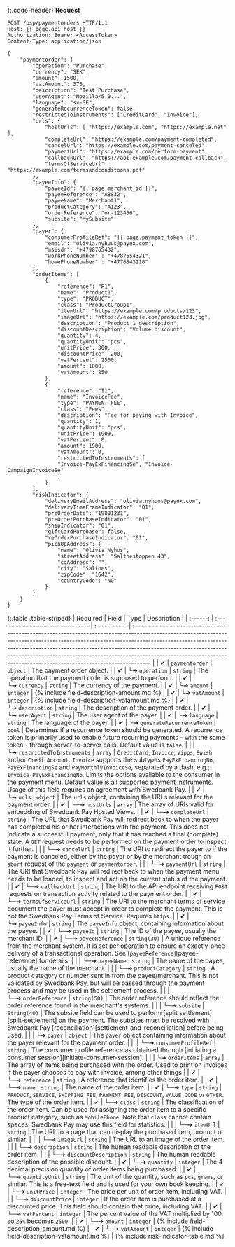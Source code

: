{:.code-header}
**Request**

```http
POST /psp/paymentorders HTTP/1.1
Host: {{ page.api_host }}
Authorization: Bearer <AccessToken>
Content-Type: application/json

{
    "paymentorder": {
        "operation": "Purchase",
        "currency": "SEK",
        "amount": 1500,
        "vatAmount": 375,
        "description": "Test Purchase",
        "userAgent": "Mozilla/5.0...",
        "language": "sv-SE",
        "generateRecurrenceToken": false,
        "restrictedToInstruments": ["CreditCard", "Invoice"],
        "urls": {
            "hostUrls": [ "https://example.com", "https://example.net" ],
            "completeUrl": "https://example.com/payment-completed",
            "cancelUrl": "https://example.com/payment-canceled",
            "paymentUrl": "https://example.com/perform-payment",
            "callbackUrl": "https://api.example.com/payment-callback",
            "termsOfServiceUrl": "https://example.com/termsandconditoons.pdf"
        },
        "payeeInfo": {
            "payeeId": "{{ page.merchant_id }}",
            "payeeReference": "AB832",
            "payeeName": "Merchant1",
            "productCategory": "A123",
            "orderReference": "or-123456",
            "subsite": "MySubsite"
        },
        "payer": {
            "consumerProfileRef": "{{ page.payment_token }}",
            "email": "olivia.nyhuus@payex.com",
            "msisdn": "+4798765432",
            "workPhoneNumber" : "+4787654321",
            "homePhoneNumber" : "+4776543210"
        },
        "orderItems": [
            {
                "reference": "P1",
                "name": "Product1",
                "type": "PRODUCT",
                "class": "ProductGroup1",
                "itemUrl": "https://example.com/products/123",
                "imageUrl": "https://example.com/product123.jpg",
                "description": "Product 1 description",
                "discountDescription": "Volume discount",
                "quantity": 4,
                "quantityUnit": "pcs",
                "unitPrice": 300,
                "discountPrice": 200,
                "vatPercent": 2500,
                "amount": 1000,
                "vatAmount": 250
            },
            {
                "reference": "I1",
                "name": "InvoiceFee",
                "type": "PAYMENT_FEE",
                "class": "Fees",
                "description": "Fee for paying with Invoice",
                "quantity": 1,
                "quantityUnit": "pcs",
                "unitPrice": 1900,
                "vatPercent": 0,
                "amount": 1900,
                "vatAmount": 0,
                "restrictedToInstruments": [
                "Invoice-PayExFinancingSe", "Invoice-CampaignInvoiceSe"
                ]
            }
        ],
        "riskIndicator": {
            "deliveryEmailAddress": "olivia.nyhuus@payex.com",
            "deliveryTimeFrameIndicator": "01",
            "preOrderDate": "19801231",
            "preOrderPurchaseIndicator": "01",
            "shipIndicator": "01",
            "giftCardPurchase": false,
            "reOrderPurchaseIndicator": "01",
            "pickUpAddress": {
                "name": "Olivia Nyhus",
                "streetAddress": "Saltnestoppen 43",
                "coAddress": "",
                "city": "Saltnes",
                "zipCode": "1642",
                "countryCode": "NO"
            }
        }
    }
}
```

{:.table .table-striped}
| Required | Field                             | Type         | Description                                                                                                                                                                                                                                                                                                                                                                                                   |
| :------: | :-------------------------------- | :----------- | :------------------------------------------------------------------------------------------------------------------------------------------------------------------------------------------------------------------------------------------------------------------------------------------------------------------------------------------------------------------------------------------------------------ |
|  ✔︎︎︎︎︎  | `paymentorder`                    | `object`     | The payment order object.                                                                                                                                                                                                                                                                                                                                                                                     |
|  ✔︎︎︎︎︎  | └➔&nbsp;`operation`               | `string`     | The operation that the payment order is supposed to perform.                                                                                                                                                                                                                                                                                                                                                  |
|  ✔︎︎︎︎︎  | └➔&nbsp;`currency`                | `string`     | The currency of the payment.                                                                                                                                                                                                                                                                                                                                                                                  |
|  ✔︎︎︎︎︎  | └➔&nbsp;`amount`                  | `integer`    | {% include field-description-amount.md %}                                                                                                                                                                                                                                                                                                                                                                     |
|  ✔︎︎︎︎︎  | └➔&nbsp;`vatAmount`               | `integer`    | {% include field-description-vatamount.md %}                                                                                                                                                                                                                                                                                                                                                                  |
|  ✔︎︎︎︎︎  | └➔&nbsp;`description`             | `string`     | The description of the payment order.                                                                                                                                                                                                                                                                                                                                                                         |
|  ✔︎︎︎︎︎  | └➔&nbsp;`userAgent`               | `string`     | The user agent of the payer.                                                                                                                                                                                                                                                                                                                                                                                  |
|  ✔︎︎︎︎︎  | └➔&nbsp;`language`                | `string`     | The language of the payer.                                                                                                                                                                                                                                                                                                                                                                                    |
|  ✔︎︎︎︎︎  | └➔&nbsp;`generateRecurrenceToken` | `bool`       | Determines if a recurrence token should be generated. A recurrence token is primarily used to enable future recurring payments - with the same token - through server-to-server calls. Default value is `false`.                                                                                                                                                                                              |
|          | └➔&nbsp;`restrictedToInstruments` | `array`      | `CreditCard`, `Invoice`, `Vipps`, `Swish` and/or `CreditAccount`. `Invoice` supports the subtypes `PayExFinancingNo`, `PayExFinancingSe` and `PayMonthlyInvoiceSe`, separated by a dash, e.g.; `Invoice-PayExFinancingNo`. Limits the options available to the consumer in the payment menu. Default value is all supported payment instruments. Usage of this field requires an agreement with Swedbank Pay. |
|  ✔︎︎︎︎︎  | └➔&nbsp;`urls`                    | `object`     | The `urls` object, containing the URLs relevant for the payment order.                                                                                                                                                                                                                                                                                                                                        |
|  ✔︎︎︎︎︎  | └─➔&nbsp;`hostUrls`               | `array`      | The array of URIs valid for embedding of Swedbank Pay Hosted Views.                                                                                                                                                                                                                                                                                                                                           |
|  ✔︎︎︎︎︎  | └─➔&nbsp;`completeUrl`            | `string`     | The URL that Swedbank Pay will redirect back to when the payer has completed his or her interactions with the payment. This does not indicate a successful payment, only that it has reached a final (complete) state. A `GET` request needs to be performed on the payment order to inspect it further.                                                                                                      |
|          | └─➔&nbsp;`cancelUrl`              | `string`     | The URI to redirect the payer to if the payment is canceled, either by the payer or by the merchant trough an `abort` request of the `payment` or `paymentorder`.                                                                                                                                                                                                                                             |
|          | └─➔&nbsp;`paymentUrl`             | `string`     | The URI that Swedbank Pay will redirect back to when the payment menu needs to be loaded, to inspect and act on the current status of the payment.                                                                                                                                                                                                                                                            |
|  ✔︎︎︎︎︎  | └─➔&nbsp;`callbackUrl`            | `string`     | The URI to the API endpoint receiving `POST` requests on transaction activity related to the payment order.                                                                                                                                                                                                                                                                                                   |
|  ✔︎︎︎︎︎  | └─➔&nbsp;`termsOfServiceUrl`      | `string`     | The URI to the merchant terms of service document the payer must accept in order to complete the payment. This is not the Swedbank Pay Terms of Service. Requires `https`.                                                                                                                                                                                                                                    |
|  ✔︎︎︎︎︎  | └➔&nbsp;`payeeInfo`               | `string`     | The `payeeInfo` object, containing information about the payee.                                                                                                                                                                                                                                                                                                                                               |
|  ✔︎︎︎︎︎  | └─➔&nbsp;`payeeId`                | `string`     | The ID of the payee, usually the merchant ID.                                                                                                                                                                                                                                                                                                                                                                 |
|  ✔︎︎︎︎︎  | └─➔&nbsp;`payeeReference`         | `string(30)` | A unique reference from the merchant system. It is set per operation to ensure an exactly-once delivery of a transactional operation. See [`payeeReference`][payee-reference] for details.                                                                                                                                                                                                                    |
|          | └─➔&nbsp;`payeeName`              | `string`     | The name of the payee, usually the name of the merchant.                                                                                                                                                                                                                                                                                                                                                      |
|          | └─➔&nbsp;`productCategory`        | `string`     | A product category or number sent in from the payee/merchant. This is not validated by Swedbank Pay, but will be passed through the payment process and may be used in the settlement process.                                                                                                                                                                                                                |
|          | └─➔&nbsp;`orderReference`         | `string(50)` | The order reference should reflect the order reference found in the merchant's systems.                                                                                                                                                                                                                                                                                                                       |
|          | └─➔&nbsp;`subsite`                | `String(40)` | The subsite field can be used to perform [split settlement][split-settlement] on the payment. The subsites must be resolved with Swedbank Pay [reconciliation][settlement-and-reconciliation] before being used.                                                                                                                                                                                              |
|          | └➔&nbsp;`payer`                   | `object`     | The `payer` object containing information about the payer relevant for the payment order.                                                                                                                                                                                                                                                                                                                     |
|   ︎︎︎    | └─➔&nbsp;`consumerProfileRef`     | `string`     | The consumer profile reference as obtained through [initiating a consumer session][initiate-consumer-session].                                                                                                                                                                                                                                                                                                |
|          | └➔&nbsp;`orderItems`              | `array`      | The array of items being purchased with the order. Used to print on invoices if the payer chooses to pay with invoice, among other things                                                                                                                                                                                                                                                                     |
|  ✔︎︎︎︎︎  | └─➔&nbsp;`reference`              | `string`     | A reference that identifies the order item.                                                                                                                                                                                                                                                                                                                                                                   |
|  ✔︎︎︎︎︎  | └─➔&nbsp;`name`                   | `string`     | The name of the order item.                                                                                                                                                                                                                                                                                                                                                                                   |
|  ✔︎︎︎︎︎  | └─➔&nbsp;`type`                   | `string`     | `PRODUCT`, `SERVICE`, `SHIPPING_FEE`, `PAYMENT_FEE`, `DISCOUNT`, `VALUE_CODE` or `OTHER`. The type of the order item.                                                                                                                                                                                                                                                                                         |
|  ✔︎︎︎︎︎  | └─➔&nbsp;`class`                  | `string`     | The classification of the order item. Can be used for assigning the order item to a specific product category, such as `MobilePhone`. Note that `class` cannot contain spaces. Swedbank Pay may use this field for statistics.                                                                                                                                                                                |
|          | └─➔&nbsp;`itemUrl`                | `string`     | The URL to a page that can display the purchased item, product or similar.                                                                                                                                                                                                                                                                                                                                    |
|   ︎︎︎    | └─➔&nbsp;`imageUrl`               | `string`     | The URL to an image of the order item.                                                                                                                                                                                                                                                                                                                                                                        |
|          | └─➔&nbsp;`description`            | `string`     | The human readable description of the order item.                                                                                                                                                                                                                                                                                                                                                             |
|          | └─➔&nbsp;`discountDescription`    | `string`     | The human readable description of the possible discount.                                                                                                                                                                                                                                                                                                                                                      |
|  ✔︎︎︎︎︎  | └─➔&nbsp;`quantity`               | `integer`    | The 4 decimal precision quantity of order items being purchased.                                                                                                                                                                                                                                                                                                                                              |
|  ✔︎︎︎︎︎  | └─➔&nbsp;`quantityUnit`           | `string`     | The unit of the quantity, such as `pcs`, `grams`, or similar. This is a free-text field and is used for your own book keeping.                                                                                                                                                                                                                                                                                |
|  ✔︎︎︎︎︎  | └─➔&nbsp;`unitPrice`              | `integer`    | The price per unit of order item, including VAT.                                                                                                                                                                                                                                                                                                                                                              |
|          | └─➔&nbsp;`discountPrice`          | `integer`    | If the order item is purchased at a discounted price. This field should contain that price, including VAT.                                                                                                                                                                                                                                                                                                    |
|  ✔︎︎︎︎︎  | └─➔&nbsp;`vatPercent`             | `integer`    | The percent value of the VAT multiplied by 100, so `25%` becomes `2500`.                                                                                                                                                                                                                                                                                                                                      |
|  ✔︎︎︎︎︎  | └─➔&nbsp;`amount`                 | `integer`    | {% include field-description-amount.md %}                                                                                                                                                                                                                                                                                                                                                                     |
|  ✔︎︎︎︎︎  | └─➔&nbsp;`vatAmount`              | `integer`    | {% include field-description-vatamount.md %}                                                                                                                                                                                                                                                                                                                                                                  |
{% include risk-indicator-table.md %}

